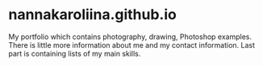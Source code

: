 # nannakaroliina.github.io

My portfolio which contains photography, drawing, Photoshop examples. There is little more information about me and my contact information. Last part is containing lists of my main skills.
